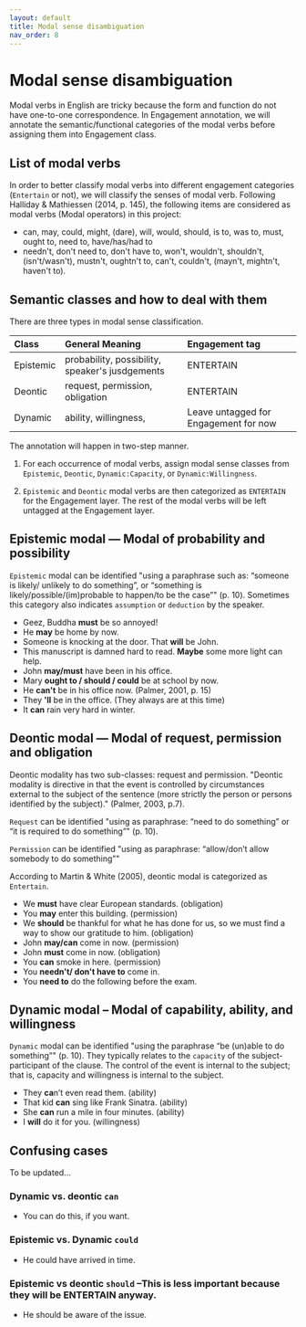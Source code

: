 ```yaml
---
layout: default
title: Modal sense disambiguation
nav_order: 8
---
```

# Modal sense disambiguation

Modal verbs in English are tricky because the form and function do not have one-to-one correspondence. 
In Engagement annotation, we will annotate the semantic/functional categories of the modal verbs before assigning them into Engagement class.

## List of modal verbs

In order to better classify modal verbs into different engagement categories (`Entertain` or not), we will classify the senses of modal verb.
Following Halliday & Mathiessen (2014, p. 145), the following items are considered as modal verbs (Modal operators) in this project:
- can, may, could, might, (dare), will, would, should, is to, was to, must, ought to, need to, have/has/had to
- needn't, don't need to, don't have to, won't, wouldn't, shouldn't, (isn't/wasn't), mustn't, oughtn't to, can't, couldn't, (mayn't, mightn't, haven't to).

## Semantic classes and how to deal with them

There are three types in modal sense classification.

| Class     | General Meaning                                 | Engagement tag                        |
| :-------- | :---------------------------------------------- | :------------------------------------ |
| Epistemic | probability, possibility, speaker's jusdgements | ENTERTAIN                             |
| Deontic   | request, permission, obligation                 | ENTERTAIN                             |
| Dynamic   | ability, willingness,                           | Leave untagged for Engagement for now |

The annotation will happen in two-step manner. 

1) For each occurrence of modal verbs, assign modal sense classes from `Epistemic`, `Deontic`, `Dynamic:Capacity`, or `Dynamic:Willingness`.

2) `Epistemic` and `Deontic` modal verbs are then categorized as `ENTERTAIN` for the Engagement layer. The rest of the modal verbs will be left untagged at the Engagement layer.

## Epistemic modal — Modal of probability and possibility

`Epistemic` modal can be identified "using a paraphrase such as: “someone is likely/ unlikely to do something”, or “something is likely/possible/(im)probable to happen/to be the case”" (p. 10).
Sometimes this category also indicates `assumption` or `deduction` by the speaker.

- Geez, Buddha **must** be so annoyed!
- He **may** be home by now.
- Someone is knocking at the door. That **will** be John.
- This manuscript is damned hard to read. **Maybe** some more light can help.
- John **may/must** have been in his office. 
- Mary **ought to / should / could** be at school by now. 
- He **can't** be in his office now. (Palmer, 2001, p. 15)
- They **'ll** be in the office. (They always are at this time)
- It **can** rain very hard in winter.

## Deontic modal — Modal of request, permission and obligation

Deontic modality has two sub-classes: request and permission. "Deontic modality is directive in that the event is controlled by circumstances external to the subject of the sentence (more strictly the person or persons identified by the subject)." (Palmer, 2003, p.7).

`Request` can be identified "using as paraphrase: “need to do something” or “it is required to do something”" (p. 10).

`Permission` can be identified "using as paraphrase: “allow/don’t allow somebody to do something”"

According to Martin & White (2005), deontic modal is categorized as `Entertain`.
- We **must** have clear European standards.	(obligation)
- You **may** enter this building.	(permission)
- We **should** be thankful for what he has done for us, so we must find a way to show our gratitude to him.	(obligation)
- John **may/can** come in now. (permission)
- John **must** come in now.	(obligation)
- You **can** smoke in here. (permission)
- You **needn't/ don't have to** come in.
- You **need to** do the following before the exam.

## Dynamic modal – Modal of capability, ability, and willingness

`Dynamic` modal can be identified "using the paraphrase “be (un)able to do something”" (p. 10).
They typically relates to the `capacity` of the subject-participant of the clause.
The control of the event is internal to the subject; that is, capacity and willingness is internal to the subject.

- They **ca**n’t even read them.	(ability)
- That kid **can** sing like Frank Sinatra.	(ability)
- She **can** run a mile in four minutes. (ability)
- I **will** do it for you.	(willingness)
  
## Confusing cases 
To be updated...
### Dynamic vs. deontic `can`
- You can do this, if you want.
  
### Epistemic vs. Dynamic `could`
- He could have arrived in time.

### Epistemic vs deontic `should` –This is less important because they will be ENTERTAIN anyway.
- He should be aware of the issue.


